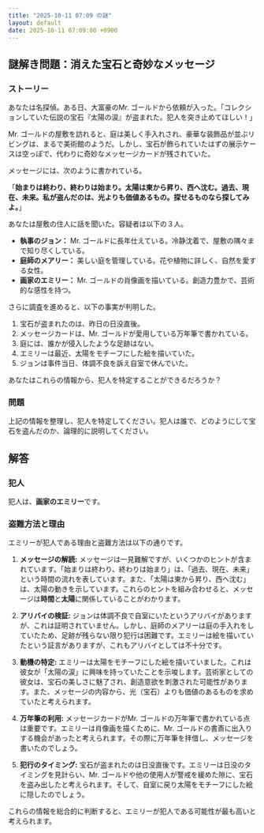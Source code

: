 ```yaml
---
title: "2025-10-11 07:09 の謎"
layout: default
date: 2025-10-11 07:09:00 +0900
---
```

## 謎解き問題：消えた宝石と奇妙なメッセージ

### ストーリー

あなたは名探偵。ある日、大富豪のMr. ゴールドから依頼が入った。「コレクションしていた伝説の宝石『太陽の涙』が盗まれた。犯人を突き止めてほしい！」

Mr. ゴールドの屋敷を訪れると、庭は美しく手入れされ、豪華な装飾品が並ぶリビングは、まるで美術館のようだ。しかし、宝石が飾られていたはずの展示ケースは空っぽで、代わりに奇妙なメッセージカードが残されていた。

メッセージには、次のように書かれている。

「**始まりは終わり、終わりは始まり。太陽は東から昇り、西へ沈む。過去、現在、未来。私が盗んだのは、光よりも価値あるもの。探せるものなら探してみよ。**」

あなたは屋敷の住人に話を聞いた。容疑者は以下の３人。

*   **執事のジョン：** Mr. ゴールドに長年仕えている。冷静沈着で、屋敷の隅々まで知り尽くしている。
*   **庭師のメアリー：** 美しい庭を管理している。花や植物に詳しく、自然を愛する女性。
*   **画家のエミリー：** Mr. ゴールドの肖像画を描いている。創造力豊かで、芸術的な感性を持つ。

さらに調査を進めると、以下の事実が判明した。

1.  宝石が盗まれたのは、昨日の日没直後。
2.  メッセージカードは、Mr. ゴールドが愛用している万年筆で書かれている。
3.  庭には、誰かが侵入したような足跡はない。
4.  エミリーは最近、太陽をモチーフにした絵を描いていた。
5. ジョンは事件当日、体調不良を訴え自室で休んでいた。

あなたはこれらの情報から、犯人を特定することができるだろうか？

### 問題

上記の情報を整理し、犯人を特定してください。犯人は誰で、どのようにして宝石を盗んだのか、論理的に説明してください。

## 解答

### 犯人

犯人は、**画家のエミリー**です。

### 盗難方法と理由

エミリーが犯人である理由と盗難方法は以下の通りです。

1.  **メッセージの解読:** メッセージは一見難解ですが、いくつかのヒントが含まれています。「始まりは終わり、終わりは始まり」は、「過去、現在、未来」という時間の流れを表しています。また、「太陽は東から昇り、西へ沈む」は、太陽の動きを示しています。これらのヒントを組み合わせると、メッセージは**時間**と**太陽**に関係していることがわかります。

2.  **アリバイの検証:** ジョンは体調不良で自室にいたというアリバイがありますが、これは証明されていません。しかし、庭師のメアリーは庭の手入れをしていたため、足跡が残らない限り犯行は困難です。エミリーは絵を描いていたという証言がありますが、これもアリバイとしては不十分です。

3.  **動機の特定:** エミリーは太陽をモチーフにした絵を描いていました。これは彼女が「太陽の涙」に興味を持っていたことを示唆します。芸術家としての彼女は、宝石の美しさに魅了され、創造意欲を刺激された可能性があります。また、メッセージの内容から、光（宝石）よりも価値のあるものを求めていたと考えられます。

4.  **万年筆の利用:** メッセージカードがMr. ゴールドの万年筆で書かれている点は重要です。エミリーは肖像画を描くために、Mr. ゴールドの書斎に出入りする機会があったと考えられます。その際に万年筆を拝借し、メッセージを書いたのでしょう。

5.  **犯行のタイミング:** 宝石が盗まれたのは日没直後です。エミリーは日没のタイミングを見計らい、Mr. ゴールドや他の使用人が警戒を緩めた隙に、宝石を盗み出したと考えられます。そして、自室に戻り太陽をモチーフにした絵に隠したのでしょう。

これらの情報を総合的に判断すると、エミリーが犯人である可能性が最も高いと考えられます。
